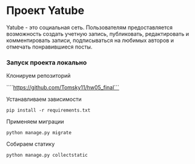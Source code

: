 # Проект Yatube
Yatube - это социальная сеть. Пользователям предоставляется возможность создать учетную запись, публиковать, редактировать и комментировать записи, подписываться на любимых авторов и отмечать понравившиеся посты.

### Запуск проекта локально

Клонируем репозиторий

````https://github.com/Tomsky11/hw05_final```

Устанавливаем зависимости

```pip install -r requirements.txt```

Применяем миграции

```python manage.py migrate```

Собираем статику

```python manage.py collectstatic```

